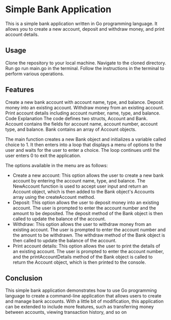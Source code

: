 # Simple Bank Application
This is a simple bank application written in Go programming language. It allows you to create a new account, deposit and withdraw money, and print account details.

## Usage
Clone the repository to your local machine.
Navigate to the cloned directory.
Run go run main.go in the terminal.
Follow the instructions in the terminal to perform various operations.
## Features
Create a new bank account with account name, type, and balance.
Deposit money into an existing account.
Withdraw money from an existing account.
Print account details including account number, name, type, and balance.
Code Explanation
The code defines two structs, Account and Bank. Account contains the fields for account name, account number, account type, and balance. Bank contains an array of Account objects.

The main function creates a new Bank object and initializes a variable called choice to 1. It then enters into a loop that displays a menu of options to the user and waits for the user to enter a choice. The loop continues until the user enters 0 to exit the application.

The options available in the menu are as follows:

- Create a new account: This option allows the user to create a new bank account by entering the account name, type, and balance. The NewAccount function is used to accept user input and return an Account object, which is then added to the Bank object's Accounts array using the createAccount method.
- Deposit: This option allows the user to deposit money into an existing account. The user is prompted to enter the account number and the amount to be deposited. The deposit method of the Bank object is then called to update the balance of the account.
- Withdraw: This option allows the user to withdraw money from an existing account. The user is prompted to enter the account number and the amount to be withdrawn. The withdraw method of the Bank object is then called to update the balance of the account.
- Print account details: This option allows the user to print the details of an existing account. The user is prompted to enter the account number, and the printAccountDetails method of the Bank object is called to return the Account object, which is then printed to the console.

## Conclusion
This simple bank application demonstrates how to use Go programming language to create a command-line application that allows users to create and manage bank accounts. With a little bit of modification, this application can be extended to include more features, such as transferring money between accounts, viewing transaction history, and so on